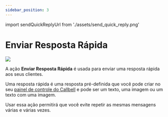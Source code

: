 ```yaml
---
sidebar_position: 3
---
```


import sendQuickReplyUrl from './assets/send_quick_reply.png'

# Enviar Resposta Rápida

<img src={sendQuickReplyUrl} width={180} />

A ação **Enviar Resposta Rápida** é usada para enviar uma resposta rápida aos seus clientes.

Uma resposta rápida é uma resposta pré-definida que você pode criar no seu [painel de controle do Callbell](https://dash.callbell.eu/settings/templates) e pode ser um texto, uma imagem ou um texto com uma imagem.

Usar essa ação permitirá que você evite repetir as mesmas mensagens várias e várias vezes.